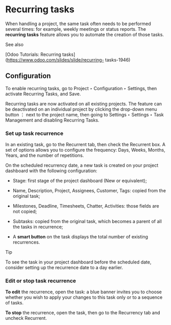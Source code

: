 # Recurring tasks

When handling a project, the same task often needs to be performed several
times: for example, weekly meetings or status reports. The **recurring tasks**
feature allows you to automate the creation of those tasks.

See also

[Odoo Tutorials: Recurring tasks](https://www.odoo.com/slides/slide/recurring-
tasks-1946)

## Configuration

To enable recurring tasks, go to Project ‣ Configuration ‣ Settings, then
activate Recurring Tasks, and Save.

Recurring tasks are now activated on all existing projects. The feature can be
deactivated on an individual project by clicking the drop-down menu button ⋮
next to the project name, then going to Settings ‣ Settings ‣ Task Management
and disabling Recurring Tasks.

### Set up task recurrence

In an existing task, go to the Recurrent tab, then check the Recurrent box. A
set of options allows you to configure the frequency: Days, Weeks, Months,
Years, and the number of repetitions.

On the scheduled recurrency date, a new task is created on your project
dashboard with the following configuration:

  * Stage: first stage of the project dashboard (New or equivalent);

  * Name, Description, Project, Assignees, Customer, Tags: copied from the original task;

  * Milestones, Deadline, Timesheets, Chatter, Activities: those fields are not copied;

  * Subtasks: copied from the original task, which becomes a parent of all the tasks in recurrence;

  * A **smart button** on the task displays the total number of existing recurrences.

Tip

To see the task in your project dashboard before the scheduled date, consider
setting up the recurrence date to a day earlier.

### Edit or stop task recurrence

**To edit** the recurrence, open the task: a blue banner invites you to choose
whether you wish to apply your changes to this task only or to a sequence of
tasks.

**To stop** the recurrence, open the task, then go to the Recurrency tab and
uncheck Recurrent.

